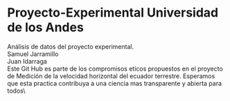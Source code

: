 # Proyecto-Experimental Universidad de los Andes
Análisis de datos del proyecto experimental.\
Samuel Jarramillo\
Juan Idarraga\
Este Git Hub es parte de los compromisos eticos propuestos en el proyecto de Medición de la velocidad horizontal del ecuador terrestre. Esperamos que esta practica contribuya a una ciencia mas transparente y abierta para todos\
